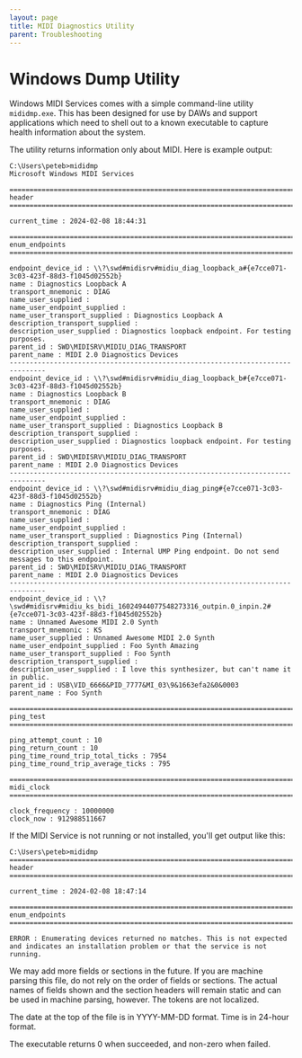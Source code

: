 ```yaml
---
layout: page
title: MIDI Diagnostics Utility
parent: Troubleshooting
---
```


# Windows Dump Utility

Windows MIDI Services comes with a simple command-line utility `mididmp.exe`. This has been designed for use by DAWs and support applications which need to shell out to a known executable to capture health information about the system.

The utility returns information only about MIDI. Here is example output:

```
C:\Users\peteb>mididmp
Microsoft Windows MIDI Services

===============================================================================
header
===============================================================================

current_time : 2024-02-08 18:44:31

===============================================================================
enum_endpoints
===============================================================================

endpoint_device_id : \\?\swd#midisrv#midiu_diag_loopback_a#{e7cce071-3c03-423f-88d3-f1045d02552b}
name : Diagnostics Loopback A
transport_mnemonic : DIAG
name_user_supplied :
name_user_endpoint_supplied :
name_user_transport_supplied : Diagnostics Loopback A
description_transport_supplied :
description_user_supplied : Diagnostics loopback endpoint. For testing purposes.
parent_id : SWD\MIDISRV\MIDIU_DIAG_TRANSPORT
parent_name : MIDI 2.0 Diagnostics Devices
-------------------------------------------------------------------------------
endpoint_device_id : \\?\swd#midisrv#midiu_diag_loopback_b#{e7cce071-3c03-423f-88d3-f1045d02552b}
name : Diagnostics Loopback B
transport_mnemonic : DIAG
name_user_supplied :
name_user_endpoint_supplied :
name_user_transport_supplied : Diagnostics Loopback B
description_transport_supplied :
description_user_supplied : Diagnostics loopback endpoint. For testing purposes.
parent_id : SWD\MIDISRV\MIDIU_DIAG_TRANSPORT
parent_name : MIDI 2.0 Diagnostics Devices
-------------------------------------------------------------------------------
endpoint_device_id : \\?\swd#midisrv#midiu_diag_ping#{e7cce071-3c03-423f-88d3-f1045d02552b}
name : Diagnostics Ping (Internal)
transport_mnemonic : DIAG
name_user_supplied :
name_user_endpoint_supplied :
name_user_transport_supplied : Diagnostics Ping (Internal)
description_transport_supplied :
description_user_supplied : Internal UMP Ping endpoint. Do not send messages to this endpoint.
parent_id : SWD\MIDISRV\MIDIU_DIAG_TRANSPORT
parent_name : MIDI 2.0 Diagnostics Devices
-------------------------------------------------------------------------------
endpoint_device_id : \\?\swd#midisrv#midiu_ks_bidi_16024944077548273316_outpin.0_inpin.2#{e7cce071-3c03-423f-88d3-f1045d02552b}
name : Unnamed Awesome MIDI 2.0 Synth
transport_mnemonic : KS
name_user_supplied : Unnamed Awesome MIDI 2.0 Synth
name_user_endpoint_supplied : Foo Synth Amazing
name_user_transport_supplied : Foo Synth
description_transport_supplied :
description_user_supplied : I love this synthesizer, but can't name it in public.
parent_id : USB\VID_6666&PID_7777&MI_03\9&1663efa2&0&0003
parent_name : Foo Synth

===============================================================================
ping_test
===============================================================================

ping_attempt_count : 10
ping_return_count : 10
ping_time_round_trip_total_ticks : 7954
ping_time_round_trip_average_ticks : 795

===============================================================================
midi_clock
===============================================================================

clock_frequency : 10000000
clock_now : 912988511667
```

If the MIDI Service is not running or not installed, you'll get output like this:

```
C:\Users\peteb>mididmp
===============================================================================
header
===============================================================================

current_time : 2024-02-08 18:47:14

===============================================================================
enum_endpoints
===============================================================================

ERROR : Enumerating devices returned no matches. This is not expected and indicates an installation problem or that the service is not running.
```

We may add more fields or sections in the future. If you are machine parsing this file, do not rely on the order of fields or sections. The actual names of fields shown and the section headers will remain static and can be used in machine parsing, however. The tokens are not localized.

The date at the top of the file is in YYYY-MM-DD format. Time is in 24-hour format.

The executable returns 0 when succeeded, and non-zero when failed.
